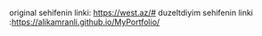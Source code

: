 original sehifenin linki: https://west.az/#
duzeltdiyim sehifenin linki :https://alikamranli.github.io/MyPortfolio/